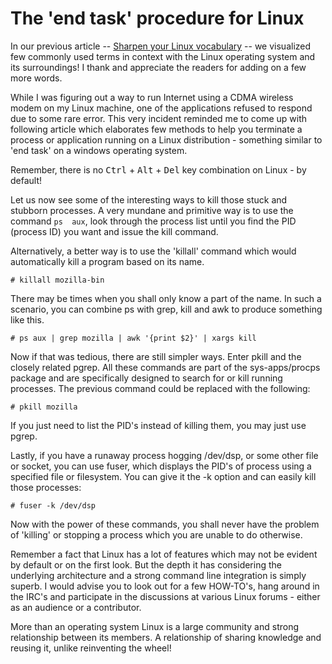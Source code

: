 # The 'end task' procedure for Linux

In our previous article -- <a href="/2008/linux-vocabulary/">Sharpen your Linux vocabulary</a> -- we visualized few commonly used terms in context with the Linux  operating system and its surroundings! I thank and appreciate the readers for  adding on a few more words.

While I was figuring out a way to run Internet using a CDMA wireless modem on  my Linux machine, one of the applications refused to respond due to some rare  error. This very incident reminded me to come up with following article which  elaborates few methods to help you terminate a process or application running on  a Linux distribution - something similar to 'end task' on a windows operating  system.

Remember, there is no <kbd>Ctrl</kbd> + <kbd>Alt</kbd> + <kbd>Del</kbd> key combination on Linux - by default!

Let us now see some of the interesting ways to kill those stuck and stubborn  processes. A very mundane and primitive way is to use the command `ps  aux`, look through the process list until you find the PID (process ID) you want and issue the kill command.

Alternatively, a better way is to use the 'killall' command which would automatically kill a program based on its name.

`# killall mozilla-bin`

There may be times when you shall only know a part of the name. In such a  scenario, you can combine ps with grep, kill and awk to produce something like this.

`# ps aux | grep mozilla | awk '{print $2}' | xargs kill`

Now if that was tedious, there are still simpler ways. Enter pkill and the  closely related pgrep. All these commands are part of the sys-apps/procps  package and are specifically designed to search for or kill running processes. The previous command could be replaced with the following:

`# pkill mozilla`

If you just need to list the PID's instead of killing them, you may just use  pgrep.

Lastly, if you have a runaway process hogging /dev/dsp, or some other file or  socket, you can use fuser, which displays the PID's of process using a specified file or filesystem. You can give it the -k option and can easily kill those processes:

`# fuser -k /dev/dsp`

Now with the power of these commands, you shall never have the problem of  'killing' or stopping a process which you are unable to do otherwise.

Remember a fact that Linux has a lot of features which may not be evident by  default or on the first look. But the depth it has considering the underlying  architecture and a strong command line integration is simply superb. I would  advise you to look out for a few HOW-TO's, hang around in the IRC's and  participate in the discussions at various Linux forums - either as an audience  or a contributor.

More than an operating system Linux is a large community and strong  relationship between its members. A relationship of sharing knowledge and  reusing it, unlike reinventing the wheel!
